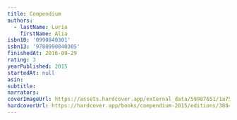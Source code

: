 ```yaml
---
title: Compendium
authors:
  - lastName: Luria
    firstName: Alia
isbn10: '0990840301'
isbn13: '9780990840305'
finishedAt: 2016-09-29
rating: 3
yearPublished: 2015
startedAt: null
asin:
subtitle:
narrators:
coverImageUrl: https://assets.hardcover.app/external_data/59987651/1a758c058a751ee1d9d574070d4e0975eaa4fb3a.jpeg
hardcoverUrl: https://hardcover.app/books/compendium-2015/editions/30849291
---
```

